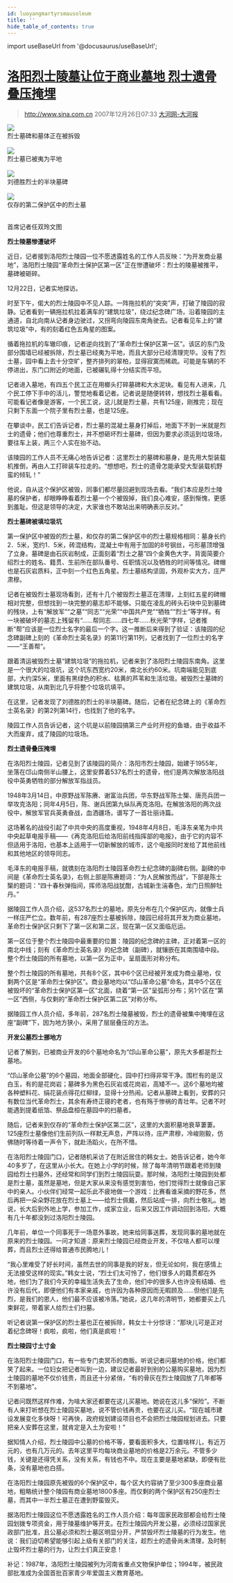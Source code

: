 ```yaml
---
id: luoyangmartyrsmausoleum
title: ''
hide_table_of_contents: true
---
```


import useBaseUrl from '@docusaurus/useBaseUrl';

# [洛阳烈士陵墓让位于商业墓地 烈士遗骨叠压掩埋](http://news.sina.com.cn/c/2007-12-26/073314603844.shtml)

> http://www.sina.com.cn 2007年12月26日07:33 [大河网-大河报](http://epaper.dahe.cn/dhb/)

<div style={{textAlign: 'center'}}>
<img src={useBaseUrl('https://gateway.ipfscdn.io/ipfs/QmXSnds2BF97yuZwYAMLwrpjQcuPcm22WGsFmBJfWFTEUM/references/luoyangmartyrsmausoleum/1.jpeg')} /><br/>
</div>
<div style={{fontSize: '14px', fontWeight: 'normal', textAlign: 'center', lineHeight: '100%'}}>
烈士墓碑和墓体正在被拆毁
</div><br/>

<div style={{textAlign: 'center'}}>
<img src={useBaseUrl('https://gateway.ipfscdn.io/ipfs/QmXSnds2BF97yuZwYAMLwrpjQcuPcm22WGsFmBJfWFTEUM/references/luoyangmartyrsmausoleum/2.jpeg')} /><br/>
</div>
<div style={{fontSize: '14px', fontWeight: 'normal', textAlign: 'center', lineHeight: '100%'}}>
烈士墓已被夷为平地
</div><br/>

<div style={{textAlign: 'center'}}>
<img src={useBaseUrl('https://gateway.ipfscdn.io/ipfs/QmXSnds2BF97yuZwYAMLwrpjQcuPcm22WGsFmBJfWFTEUM/references/luoyangmartyrsmausoleum/3.jpeg')} /><br/>
</div>
<div style={{fontSize: '14px', fontWeight: 'normal', textAlign: 'center', lineHeight: '100%'}}>
刘德胜烈士的半块墓碑
</div><br/>

<div style={{textAlign: 'center'}}>
<img src={useBaseUrl('https://gateway.ipfscdn.io/ipfs/QmXSnds2BF97yuZwYAMLwrpjQcuPcm22WGsFmBJfWFTEUM/references/luoyangmartyrsmausoleum/4.jpeg')} /><br/>
</div>
<div style={{fontSize: '14px', fontWeight: 'normal', textAlign: 'center', lineHeight: '100%'}}>
仅存的第二保护区中的烈士墓
</div><br/>

首席记者任双玲文图

**烈士陵墓惨遭破坏**

近日，记者接到洛阳烈士陵园一位不愿透露姓名的工作人员反映：“为开发商业墓地”，洛阳烈士陵园“革命烈士保护区第一区”正在惨遭破坏：烈士的陵墓被推平，墓碑被砸碎。

12月22日，记者实地探访。

时至下午，偌大的烈士陵园中不见人踪。一阵拖拉机的“突突”声，打破了陵园的寂静。记者看到一辆拖拉机拉着满车的“建筑垃圾”，绕过纪念碑广场，沿着陵园的主通道，自北向南从记者身边驶过，又拐弯向陵园东南角驶去。记者看见车上的“建筑垃圾”中，有的刻着红色五角星的图案。

循着拖拉机的车辙印痕，记者逆向找到了“革命烈士保护区第一区”。该区的东门及部分围墙已经被拆除，烈士墓已经夷为平地，而且大部分已经清理完毕。没有了烈士墓，园中看上去十分空旷，整齐排列的翠柏，显得寂寞而稀疏。可能是车辆的不停进出，东门口附近的地面，已被碾轧得十分结实而平坦。

记者进入墓地，有四五个民工正在用榔头打碎墓碑和大水泥块。看见有人进来，几个民工停下手中的活儿，警觉地看着记者。记者说是随便转转，想找烈士墓看看。可能看记者像是游客，一个民工说，这儿就是烈士墓，共有125座，刚推完；现在只剩下东面一个院子里有烈士墓，也是125座。

在攀谈中，民工们告诉记者，烈士墓的混凝土墓身打掉后，地面下不到一米就是烈士的遗骨；他们也尊重烈士，并不想砸坏烈士墓碑，但因为要求必须运到垃圾场，要往车上装，两三个人实在抬不动。

该陵园的工作人员不无痛心地告诉记者：这里烈士的墓碑和墓身，是先用大型装载机推倒，再由人工打碎装车拉走的。“想想吧，烈士的遗骨怎能承受大型装载机野蛮的倾轧！”

他说，自从这个保护区被毁，同事们都尽量回避到现场去看。“我们本应是烈士陵墓的保护者，却眼睁睁看着烈士墓一个个被毁掉，我们良心难安，感到惭愧，更感到羞耻。但这是领导的决定，大家谁也不敢站出来明确表示反对。”

**烈士墓碑被填垃圾坑**

第一保护区中被毁的烈士墓，和仅存的第二保护区中的烈士墓规格相同：墓身长约2．5米，宽约1．5米，砖混结构，混凝土中有用于加固的8号钢丝，弓形墓顶增强了立身。墓碑是由石灰岩制成，正面刻着“烈士之墓”四个金黄色大字，背面简要介绍烈士的姓名、籍贯、生前所在部队番号、任职情况以及牺牲的时间等情况。碑帽也是石灰岩质料，正中刻一个红色五角星。烈士墓结构坚固，外观朴实大方，庄严肃穆。

记者在被毁烈士墓现场看到，还有十几个被毁烈士墓正在清理，上刻红五星的碑帽相对完整，但想找到一块完整的墓志却不能够。只能在凌乱的砖头石块中见到墓碑的残块，上有“解放军”“之墓”“同志”“光荣”“中国共产党”“牺牲”“烈士”等字样。有一块被破坏的墓志上残留有“……帮同志……四七年……秋光荣”字样，记者推断“帮”应该是一位烈士名字的最后一个字。这一推断后来得到了验证：该陵园的纪念碑副碑上刻的《革命烈士英名录》的第11行第11列，记者找到了一位烈士的名字——“王善帮”。

跟着清运被毁烈士墓“建筑垃圾”的拖拉机，记者来到了洛阳烈士陵园东南角。这里是一个很大的垃圾坑，这个坑东西宽约20米，南北长约60米。坑南端能见到底部，大约深5米，里面有黑绿色的积水、枯黄的芦苇和生活垃圾。被毁烈士墓碑的建筑垃圾，从南到北几乎将整个垃圾坑填平。

在这里，记者发现了刘德胜的烈士的半块墓碑。随后，记者在纪念碑上的《革命烈士英名录》的第2列第14行，也找到了他的名字。

陵园工作人员告诉记者，这个坑是以前陵园搞第三产业时开挖的鱼塘，由于收益不大而废弃，成了陵园的垃圾场。

**烈士遗骨叠压掩埋**

在洛阳烈士陵园，记者见到了该陵园的简介：洛阳市烈士陵园，始建于1955年，坐落在邙山南侧半山腰上，这里安葬着537名烈士的遗骨，他们是两次解放洛阳战役中英勇牺牲的部分解放军指战员。

1948年3月14日，中原野战军陈赓、谢富治兵团，华东野战军陈士榘、唐亮兵团一举攻克洛阳；同年4月5日，陈、谢兵团第九纵队再克洛阳。在解放洛阳的两次战役中，解放军官兵英勇奋战，血洒疆场，谱写了一首壮丽诗篇。

这场著名的战役引起了中共中央的高度重视，1948年4月8日，毛泽东亲笔为中共中央起草电报手稿——《再克洛阳后给洛阳前线指挥部的电报》，由于它的内容不但适用于洛阳，也基本上适用于一切新解放的城市，这个电报同时发给了其他前线和其他地区的领导同志。

毛泽东的电报手稿，就镌刻在洛阳烈士陵园革命烈士纪念碑的副碑右侧。副碑的中间是《革命烈士英名录》，右侧上部是陈赓题词：“为人民解放而战”，下部是陈士榘的题词：“四十春秋弹指间，挥师洛阳战犹酣，古城新生湍春色，龙门日照醉牡丹。”

据陵园工作人员介绍，这537名烈士的墓地，原先分布在几个保护区内，就像士兵一样庄严伫立。数年前，有287座烈士墓被拆除，陵园已经将其开发为商业墓地，革命烈士保护区只剩下了第一区和第二区，现在第一区又面临厄运。

第一区位于整个烈士陵园中最重要的位置：陵园的纪念碑的主碑，正对着第一区的南北中线；刻有《革命烈士英名录》的纪念碑（副碑），就镶嵌在其南围墙中段。整个烈士陵园的所有墓地，以第一区为正中，呈扇面形对称分布。

整个烈士陵园的所有墓地，共有8个区，其中6个区已经被开发成为商业墓地，仅剩两个区是“革命烈士保护区”。商业墓地均以“邙山革命公墓”命名，其中5个区在被毁坏的“革命烈士保护区第一区”北面，绕着“第一区”呈弧形分布；另1个区在“第一区”西侧，与仅剩的“革命烈士保护区第二区”对称分布。

据陵园工作人员介绍，多年前，287名烈士陵墓被毁，烈士的遗骨被集中掩埋在这座“副碑”下，因为地方狭小，采用了层层叠压的方法。

**开发公墓烈士挪地方**

记者了解到，已被商业开发的6个墓地命名为“邙山革命公墓”，原先大多都是烈士墓地。

“邙山革命公墓”的6个墓园，地面全部硬化，园中打扫得非常干净。围栏有的是汉白玉，有的是花岗岩；墓碑多为黑色石灰岩或花岗岩，高矮不一。这6个墓地均被各种塑料花、绢花装点得花红柳绿，显得十分热闹。记者从墓碑上看到，安葬的只有数位当代革命烈士，其余有寿终正寝的老者，也有殇于惨祸的青壮年。记者不时能遇到提着纸箔、祭品盘桓在墓园中的扫墓者。

随后，记者来到仅存的“革命烈士保护区第二区”，这里的大面积墓地衰草萋萋。125座烈士墓像他们生前列队一样默无声息，严阵以待，庄严肃穆，冷峻刚毅，仿佛随时等待着一声令下，就赴汤蹈火，在所不惜。

在洛阳烈士陵园门口，记者随机采访了在附近居住的韩女士。她告诉记者，她今年40多岁了，在这里从小长大。在她上小学的时候，除了每年清明节跟着老师到陵园给烈士扫墓外，还经常和同学们到烈士陵园玩耍。那时候，洛阳烈士陵园到处都是烈士墓，虽然是墓地，但是大家从来没有感觉到害怕，他们觉得烈士就像自己家中的亲人。小伙伴们经常一起乐此不疲地做一个游戏：比赛看谁采摘的野花多，然后再把一朵朵野花放在烈士墓上——给烈士佩戴，然后站成一排，向烈士敬礼。她说，长大后到外地上学，参加工作，成家立业，后来又因工作调动回到洛阳，大概有几十年都没到过洛阳烈士陵园。

几年前，单位一个同事死于一场意外事故，她来给同事送葬，发现同事的墓地就在原来的烈士陵园。一问才知道：原来烈士陵园已经商业开发，不仅啥人都可以埋葬，而且烈士还得给普通市民腾地儿！

“我心里难受了好长时间，虽然去世的同事是我的好友，但无论如何，我在感情上无法接受这样的现实。”韩女士说，“烈士们太可怜了，他们很多人的籍贯都在外地，他们为了我们今天的幸福生活失去了生命，他们中的很多人也许没有结婚、也许没有后代，即便他们有本家亲戚，也许因为各种原因而无暇顾及……但他们是先烈，是我们的恩人，他们最不应该被冷落。”她说，这几年的清明节，她都要买上几束鲜花，带着家人给烈士们扫墓。

听记者说第一保护区的烈士墓也正在被拆除，韩女士十分惊讶：“那块儿可是正对着纪念碑呀！疯啦，疯啦，他们真是疯啦！”

**烈士陵园寸土寸金**

在洛阳烈士陵园门口，有一些专门卖冥币的商贩。听说记者问墓地的价格，他们都笑了起来。一位妇女把记者叫到一边，建议记者最好到别的公墓购买墓地，因为烈士陵园的墓地不仅价钱贵，而且还十分紧俏，“有的骨灰在烈士陵园放了几年都等不到墓地”。

记者问既然这样作难，为啥大家还都要在这儿买墓地。她说在这儿多“保险”。不断有人来打听想在烈士陵园买墓地，说不管价钱再贵，也要在这儿买。“现在城市建设发展变化多快呀！可再快，政府规划建设项目也不会把烈士陵园规划进去。只要把亲人安葬在这里，就肯定是入土为安啦！”

据知情人介绍，烈士陵园中公墓的价格不等，要看面积多大，位置啥样儿，有近万元的，也有几万元的。去年这里平均每块商业墓地的价格是2万余元。不管多少钱，关键是还得凭关系，没有关系，有钱也不中。现在主要是墓地紧缺，即便有批条，没有墓地也白搭。

在洛阳烈士陵园原先被毁的6个保护区中，每个区大约容纳了至少300多座商业墓地，粗略统计整个陵园有商业墓地1800多座。而仅剩的两个保护区有250座烈士墓，而其中一半烈士墓正在遭到野蛮毁灭。

据洛阳烈士陵园这位不愿透露姓名的工作人员介绍：每年国家民政部都会给烈士陵园划拨专项资金，用于陵墓维护等开支。在烈士陵园内开发公墓，必须经过国家民政部门批准，且公墓必须和烈士墓区明显分开，严禁毁坏烈士陵墓的行为发生。他说：我们迫切希望能够引起上级有关部门的关注，趁烈士的遗骨尚未清理，及时制止毁坏烈士墓的行为，让烈士们真正安息！

补记：1987年，洛阳烈士陵园被列为河南省重点文物保护单位；1994年，被民政部批准成为全国首批百家青少年爱国主义教育基地。